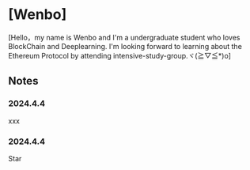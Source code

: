 # [Wenbo]

[Hello，my name is Wenbo and I'm a undergraduate student who loves BlockChain and Deeplearning. I'm looking forward to learning about the Ethereum Protocol by attending intensive-study-group.ヾ(≧▽≦*)o]

## Notes

### 2024.4.4

xxx

### 2024.4.4

Star

